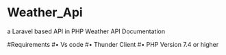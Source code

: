 # Weather_Api
a Laravel based API in PHP
Weather API Documentation


#Requirements
#•	Vs code
#•	Thunder Client
#•	PHP Version 7.4 or higher
